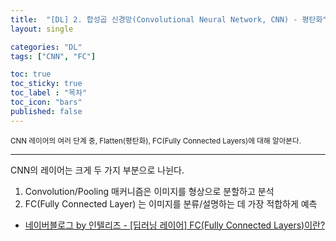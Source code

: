 ```yaml
---
title:  "[DL] 2. 합성곱 신경망(Convolutional Neural Network, CNN) - 평탄화"
layout: single

categories: "DL"
tags: ["CNN", "FC"]

toc: true
toc_sticky: true
toc_label : "목차"
toc_icon: "bars"
published: false
---
```


<small>CNN 레이어의 여러 단계 중, Flatten(평탄화), FC(Fully Connected Layers)에 대해 알아본다.</small>

***

CNN의 레이어는 크게 두 가지 부분으로 나뉜다.
1. Convolution/Pooling 매커니즘은 이미지를 형상으로 분할하고 분석
2. FC(Fully Connected Layer) 는 이미지를 분류/설명하는 데 가장 적합하게 예측


- [네이버블로그 by 인텔리즈 - [딥러닝 레이어] FC(Fully Connected Layers)이란?](https://blog.naver.com/PostView.nhn?blogId=intelliz&logNo=221709190464)